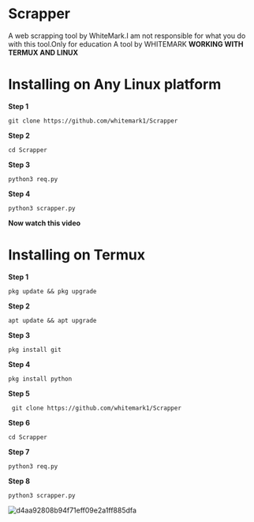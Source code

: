 # Scrapper
A web scrapping tool by WhiteMark.I am not responsible for what you do with this tool.Only for education
A tool by WHITEMARK **WORKING WITH TERMUX AND LINUX**
# Installing on Any Linux platform


**Step 1**  

  

    git clone https://github.com/whitemark1/Scrapper
    
**Step 2**  


    cd Scrapper
    
**Step 3**
    
    python3 req.py
  
**Step 4**
    
    python3 scrapper.py
    
    
**Now watch this video**  

# Installing on Termux

**Step 1**


    pkg update && pkg upgrade

**Step 2**
    
    apt update && apt upgrade

**Step 3**
    
    pkg install git
    
**Step 4**

    pkg install python

**Step 5**


     git clone https://github.com/whitemark1/Scrapper
    
**Step 6**  


    cd Scrapper
    
**Step 7**
    
    python3 req.py
  
**Step 8**
    
    python3 scrapper.py
    

![d4aa92808b94f71eff09e2a1ff885dfa](https://user-images.githubusercontent.com/87734962/139801389-89c59a07-3a33-41b3-86d9-55722d329ef7.jpg)

